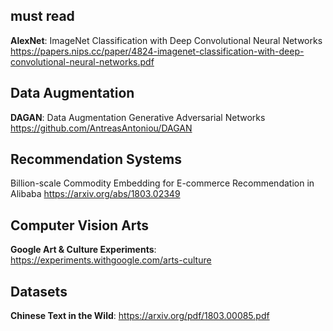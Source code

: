 
## must read
**AlexNet**: ImageNet Classification with Deep Convolutional Neural Networks   
https://papers.nips.cc/paper/4824-imagenet-classification-with-deep-convolutional-neural-networks.pdf


## Data Augmentation
**DAGAN**: Data Augmentation Generative Adversarial Networks  
https://github.com/AntreasAntoniou/DAGAN


## Recommendation Systems
Billion-scale Commodity Embedding for E-commerce Recommendation in Alibaba https://arxiv.org/abs/1803.02349  


## Computer Vision Arts
**Google Art & Culture Experiments**: https://experiments.withgoogle.com/arts-culture

## Datasets
**Chinese Text in the Wild**: https://arxiv.org/pdf/1803.00085.pdf

